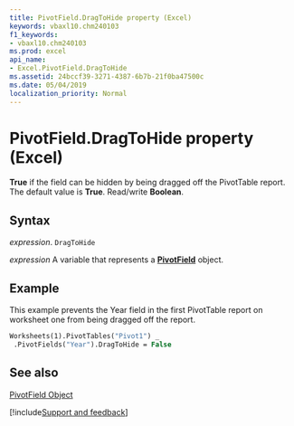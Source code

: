 ```yaml
---
title: PivotField.DragToHide property (Excel)
keywords: vbaxl10.chm240103
f1_keywords:
- vbaxl10.chm240103
ms.prod: excel
api_name:
- Excel.PivotField.DragToHide
ms.assetid: 24bccf39-3271-4387-6b7b-21f0ba47500c
ms.date: 05/04/2019
localization_priority: Normal
---
```



# PivotField.DragToHide property (Excel)

 **True** if the field can be hidden by being dragged off the PivotTable report. The default value is **True**. Read/write **Boolean**.


## Syntax

_expression_. `DragToHide`

_expression_ A variable that represents a **[PivotField](Excel.PivotField.md)** object.


## Example

This example prevents the Year field in the first PivotTable report on worksheet one from being dragged off the report.


```vb
Worksheets(1).PivotTables("Pivot1") _ 
 .PivotFields("Year").DragToHide = False
```


## See also


[PivotField Object](Excel.PivotField.md)

[!include[Support and feedback](~/includes/feedback-boilerplate.md)]